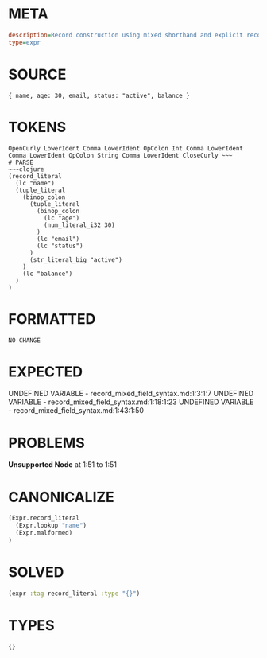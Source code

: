 # META
~~~ini
description=Record construction using mixed shorthand and explicit record fields
type=expr
~~~
# SOURCE
~~~roc
{ name, age: 30, email, status: "active", balance }
~~~
# TOKENS
~~~text
OpenCurly LowerIdent Comma LowerIdent OpColon Int Comma LowerIdent Comma LowerIdent OpColon String Comma LowerIdent CloseCurly ~~~
# PARSE
~~~clojure
(record_literal
  (lc "name")
  (tuple_literal
    (binop_colon
      (tuple_literal
        (binop_colon
          (lc "age")
          (num_literal_i32 30)
        )
        (lc "email")
        (lc "status")
      )
      (str_literal_big "active")
    )
    (lc "balance")
  )
)
~~~
# FORMATTED
~~~roc
NO CHANGE
~~~
# EXPECTED
UNDEFINED VARIABLE - record_mixed_field_syntax.md:1:3:1:7
UNDEFINED VARIABLE - record_mixed_field_syntax.md:1:18:1:23
UNDEFINED VARIABLE - record_mixed_field_syntax.md:1:43:1:50
# PROBLEMS
**Unsupported Node**
at 1:51 to 1:51

# CANONICALIZE
~~~clojure
(Expr.record_literal
  (Expr.lookup "name")
  (Expr.malformed)
)
~~~
# SOLVED
~~~clojure
(expr :tag record_literal :type "{}")
~~~
# TYPES
~~~roc
{}
~~~
